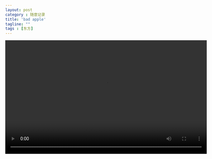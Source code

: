 ```yaml
---
layout: post
category : 随意记录
title: 'bad apple'
tagline: ""
tags : [东方]
---
```


<div class="blog-center">
<video id="sampleMovie" width="640" height="360" preload="" controls="" loop="">
	您的浏览器不支持 video 标签。
	<source src="/images/badapple.mov" />
</video>
</div>